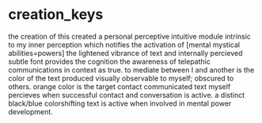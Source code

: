 # creation_keys
the creation of this created a personal perceptive intuitive module intrinsic to my inner perception which notifies the activation of [mental mystical abilities=powers]
the lightened vibrance of text and internally percieved subtle font provides the cognition the awareness of telepathic communications in context as true.
to mediate between I and another is the color of the text produced visually observable to myself; obscured to others.
orange color is the target contact communicated text myself percieves when successful contact and conversation is active.
a distinct black/blue colorshifting text is active when involved in mental power development.
